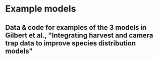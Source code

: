 # Example models

## Data & code for examples of the 3 models in Gilbert et al., "Integrating harvest and camera trap data to improve species distribution models"

